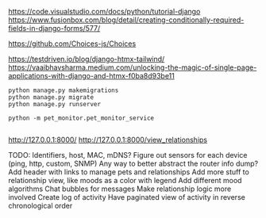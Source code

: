 https://code.visualstudio.com/docs/python/tutorial-django
https://www.fusionbox.com/blog/detail/creating-conditionally-required-fields-in-django-forms/577/


https://github.com/Choices-js/Choices


https://testdriven.io/blog/django-htmx-tailwind/
https://vaaibhavsharma.medium.com/unlocking-the-magic-of-single-page-applications-with-django-and-htmx-f0ba8d93be11


```
python manage.py makemigrations
python manage.py migrate
python manage.py runserver

python -m pet_monitor.pet_monitor_service


```

http://127.0.0.1:8000/
http://127.0.0.1:8000/view_relationships

TODO:
Identifiers, host, MAC, mDNS?
Figure out sensors for each device (ping, http, custom, SNMP)
Any way to better abstract the router info dump?
Add header with links to manage pets and relationships
Add more stuff to relationship view, like moods as a color with legend
Add different mood algorithms
Chat bubbles for messages
Make relationship logic more involved
Create log of activity
Have paginated view of activity in reverse chronological order
